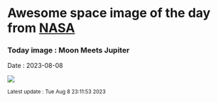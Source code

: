 
# Awesome space image of the day from [NASA](https://api.nasa.gov/)

### Today image : Moon Meets Jupiter
Date : 2023-08-08

![](https://apod.nasa.gov/apod/image/2308/MoonsJupiter_Coy_960.jpg)

<small>Latest update : Tue Aug  8 23:11:53 2023</small>
        